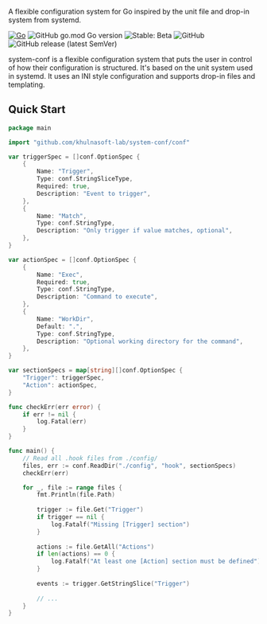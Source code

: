 A flexible configuration system for Go inspired by the unit file and drop-in system from systemd.


[![Go](https://github.com/khulnasoft-lab/system-conf/workflows/Go/badge.svg)](https://github.com/khulnasoft-lab/system-conf/actions)
![GitHub go.mod Go version](https://img.shields.io/github/go-mod/go-version/khulnasoft-lab/system-conf?style=flat-square)
![Stable: Beta](https://img.shields.io/badge/Stable-BETA-yellowgreen?style=flat-square)
![GitHub](https://img.shields.io/github/license/khulnasoft-lab/system-conf?style=flat-square)
![GitHub release (latest SemVer)](https://img.shields.io/github/v/release/khulnasoft-lab/system-conf?label=Release&style=flat-square)

system-conf is a flexible configuration system that puts the user in control of how their configuration
is structured. It's based on the unit system used in systemd. It uses an INI style configuration and supports
drop-in files and templating. 

## Quick Start

```go
package main

import "github.com/khulnasoft-lab/system-conf/conf"

var triggerSpec = []conf.OptionSpec {
    {
        Name: "Trigger",
        Type: conf.StringSliceType,
        Required: true,
        Description: "Event to trigger",
    },
    {
        Name: "Match",
        Type: conf.StringType,
        Description: "Only trigger if value matches, optional",
    },
}

var actionSpec = []conf.OptionSpec {
    {
        Name: "Exec",
        Required: true,
        Type: conf.StringType,
        Description: "Command to execute",
    },
    {
        Name: "WorkDir",
        Default: ".",
        Type: conf.StringType,
        Description: "Optional working directory for the command",
    },
}

var sectionSpecs = map[string][]conf.OptionSpec {
    "Trigger": triggerSpec,
    "Action": actionSpec,
}

func checkErr(err error) {
    if err != nil {
        log.Fatal(err)
    }
}

func main() {
    // Read all .hook files from ./config/
    files, err := conf.ReadDir("./config", "hook", sectionSpecs) 
    checkErr(err)

    for _, file := range files {
        fmt.Println(file.Path)
        
        trigger := file.Get("Trigger")
        if trigger == nil {
            log.Fatalf("Missing [Trigger] section")
        }
        
        actions := file.GetAll("Actions")
        if len(actions) == 0 {
            log.Fatalf("At least one [Action] section must be defined")
        }
        
        events := trigger.GetStringSlice("Trigger")
        
        // ...
    }
}

```
